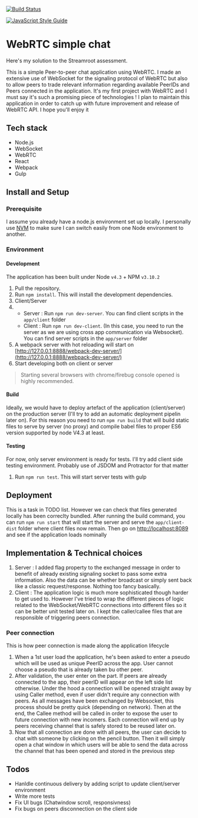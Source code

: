 [![Build Status](https://travis-ci.com/victor5114/webRTC-SR.svg?token=RHiLFghDsxncnKfiWtQ8&branch=master)](https://travis-ci.com/victor5114/webRTC-SR)

[![JavaScript Style Guide](https://cdn.rawgit.com/feross/standard/master/badge.svg)](https://github.com/feross/standard)


# WebRTC simple chat
Here's my solution to the Streamroot assessment.

This is a simple Peer-to-peer chat application using WebRTC. I made an extensive use of WebSocket for the signaling protocol of WebRTC but also to allow peers to trade relevant information regarding available PeerIDs and Peers connected in the application.
It's my first project with WebRTC and I must say it's such a promising piece of technologies ! I plan to maintain this application in order to catch up with future improvement and release of WebRTC API. I hope you'll enjoy it

## Tech stack
* Node.js
* WebSocket
* WebRTC
* React
* Webpack
* Gulp

## Install and Setup
### Prerequisite
I assume you already have a node.js environment set up locally. I personally use [NVM](https://github.com/creationix/nvm) to make sure I can switch easily
from one Node environment to another.

### Environment
#### Development
The application has been built under Node `v4.3` + NPM `v3.10.2`

1. Pull the repository.
2. Run `npm install`. This will install the development dependencies.
3. Client/Server
4. - Server : Run `npm run dev-server`. You can find client scripts in the `app/client` folder
   - Client : Run `npm run dev-client`. (In this case, you need to run the server as we are using cross app communication via Websocket). You can find server scripts in the `app/server` folder
5. A webpack server with hot reloading will start on [http://127.0.0.1:8888/webpack-dev-server/](http://127.0.0.1:8888/webpack-dev-server/)
6. Start developing both on client or server

> Starting several browsers with chrome/firebug console opened is highly recommended.

#### Build
Ideally, we would have to deploy artefact of the application (client/server) on the production server (I'll try to add an automatic deployment pipelin later on). For this reason you need to run `npm run build` that will build static files to serve by server (no proxy) and compile babel files to proper ES6 version supported by node V4.3 at least.

#### Testing

For now, only server environment is ready for tests. I'll try add client side testing environment. Probably use of JSDOM and Protractor for that matter

1. Run `npm run test`. This will start server tests with gulp

## Deployment
This is a task in TODO list. However we can check that files generated locally has been correclty bundled.
After running the build command, you can run `npm run start` that will start the server and serve the `app/client-dist` folder where client files now remain. Then go on [http://localhost:8089](http://localhost:8089) and see if the application loads nominally

## Implementation & Technical choices

1. Server : I added flag property to the exchanged message in order to benefit of already existing signaling socket to pass some extra information.  Also the data can be whether broadcast or simply sent back like a classic request/response. Nothing too fancy basically.
2. Client : The application logic is much more sophisticated though harder to get used to. However I've tried to wrap the different pieces of logic related to the WebSocket/WebRTC connections into different files so it can be better unit tested later on. I kept the caller/callee files that are responsible of triggering peers connection.

### Peer connection
This is how peer connection is made along the application lifecycle
1. When a 1st user load the application, he's been asked to enter a pseudo which will be used as unique PeerID across the app. User cannot choose a pseudo that is already taken bu other peer.
2. After validation, the user enter on the part. If peers are already connected to the app, their peerID will appear on the left side list otherwise. Under the hood a connection will be opened straight away by using Caller method, even if user didn't require any connection with peers. As all messages have been exchanged by Websocket, this process should be pretty quick (depending on network). Then at the end, the Callee method will be called in order to expose the user to future connection with new incomers. Each connection will end up by peers receiving channel that is safely stored to be reused later on.
3. Now that all connection are done with all peers, the user can decide to chat with someone by clicking on the pencil button. Then it will simply open a chat window in which users will be able to send the data across the channel that has been opened and stored in the previous step


## Todos

 - Hanldle continuous delivery by adding script to update client/server environment
 - Write more tests
 - Fix UI bugs (Chatwindow scroll, responsivness)
 - Fix bugs on peers disconnection on the client side
